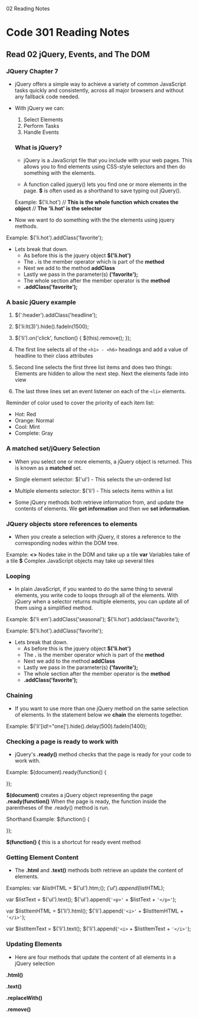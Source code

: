 02 Reading Notes
# Code 301 Reading Notes

## Read 02 jQuery, Events, and The DOM

### JQuery Chapter 7
- jQuery offers a simple way to achieve a variety of common JavaScript tasks quickly and consistently, across all major browsers and without any fallback code needed.

- With jQuery we can:
  
  1. Select Elements
  2. Perform Tasks
  3. Handle Events

  ### What is jQuery?
  - jQuery is a JavaScript file that you include with your web pages. This allows you to find elements using CSS-style selectors and then do something with the elements. 

  - A function called jquery() lets you find one or more elements in the page. **$** is often used as a shorthand to save typing out jQuery().

  Example: $('li.hot') 
  // **This is the whole function which creates the object**
  // **The 'li.hot' is the selector**

- Now we want to do something with the the elements using jquery methods.

Example: $('li.hot').addClass('favorite');
- Lets break that down.
  - As before this is the jquery object **$('li.hot')**
  - The **.** is the member operator which is part of the **method**
  - Next we add to the method **addClass**
  - Lastly we pass in the parameter(s) **('favorite');**
  - The whole section after the member operator is the **method**
  - **.addClass('favorite');**

### A basic jQuery example
1. $(':header').addClass('headline');
2. $('li:lt(3)').hide().fadeIn(1500);
3. $('li').on('click', function() {
  $(this).remove();
});

1. The first line selects all of the `<h1> - <h6>` headings and add a value of headline to their class attributes
2. Second line selects the first three list items and does two things: Elements are hidden to allow the next step. Next the elements fade into view
3. The last three lines set an event listener on each of the `<li>` elements. 

Reminder of color used to cover the priority of each item list:
- Hot: Red
- Orange: Normal
- Cool: Mint
- Complete: Gray

### A matched set/jQuery Selection
- When you select one or more elements, a jQuery object is returned. This is known as a **matched** set.

- Single element selector: 
$('ul') - This selects the un-ordered list

- Multiple elements selector:
$('li') - This selects items within a list

- Some jQuery methods both retrieve information from, and update the contents of elements. We **get information** and then we **set information**.

### JQuery objects store references to elements
- When you create a selection with jQuery, it stores a reference to the corresponding nodes within the DOM tree. 

Example: 
**<>** Nodes take in the DOM and take up a tile
**var** Variables take of a tile
**$** Complex JavaScript objects may take up several tiles 

### **Looping**
- In plain JavaScript, if you wanted to do the same thing to several elements, you write code to loops through all of the elements. With jQuery when a selector returns multiple elements, you can update all of them using a simplified method.

Example:
$('li em').addClass('seasonal');
$('li.hot').addclass('favorite');

Example: $('li.hot').addClass('favorite');
- Lets break that down.
  - As before this is the jquery object **$('li.hot')**
  - The **.** is the member operator which is part of the **method**
  - Next we add to the method **addClass**
  - Lastly we pass in the parameter(s) **('favorite');**
  - The whole section after the member operator is the **method**
  - **.addClass('favorite');**

### **Chaining**
- If you want to use more than one jQuery method on the same selection of elements. In the statement below we **chain** the elements together.

Example: $('li'[id!="one]').hide().delay(500).fadeIn(1400);

### Checking a page is ready to work with
- jQuery's **.ready()** method checks that the page is ready for your code to work with.

Example: $(document).ready(function() {
  <!-- script goes here -->
});

**$(document)** creates a jQuery object representing the page
**.ready(function()** When the page is ready, the function inside the parentheses of the .ready() method is run. 

Shorthand Example: $(function() {
  <!-- script goes here -->
});

**$(function() {** this is a shortcut for ready event method

### Getting Element Content
- The **.html** and **.text()** methods both retrieve an update the content of elements.

Examples: 
var &listHTML = $('ul').htm;();
$('ul').append($listHTML);

var $listText = $('ul').text();
$('ul').append(`'<p>'` + $listText + `'</p>'`);

var $listItemHTML = $('li').html();
$('li').append(`'<i>'` + $listItemHTML + `'</i>'`);

var $listItemText = $('li').text();
$('li').append(`'<i>` + $listItemText + `'</i>'`);

### Updating Elements
- Here are four methods that update the content of all elements in a jQuery selection

**.html()**

**.text()**

**.replaceWith()**

**.remove()**
